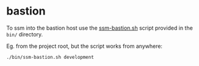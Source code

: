 # bastion

To ssm into the bastion host use the [ssm-bastion.sh](../../bin/ssm-bastion.sh)
script provided in the `bin/` directory.

Eg. from the project root, but the script works from anywhere:

```console
./bin/ssm-bastion.sh development
```
